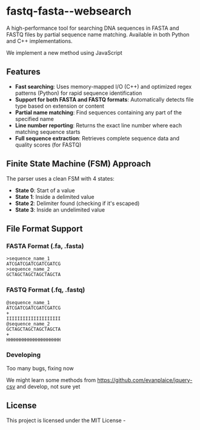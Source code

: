 # fastq-fasta--websearch


A high-performance tool for searching DNA sequences in FASTA and FASTQ files by partial sequence name matching. Available in both Python and C++ implementations.

We implement a new method using JavaScript

## Features

- **Fast searching**: Uses memory-mapped I/O (C++) and optimized regex patterns (Python) for rapid sequence identification
- **Support for both FASTA and FASTQ formats**: Automatically detects file type based on extension or content
- **Partial name matching**: Find sequences containing any part of the specified name
- **Line number reporting**: Returns the exact line number where each matching sequence starts
- **Full sequence extraction**: Retrieves complete sequence data and quality scores (for FASTQ)

## Finite State Machine (FSM) Approach
The parser uses a clean FSM with 4 states:

- **State 0**: Start of a value
- **State 1**: Inside a delimited value
- **State 2**: Delimiter found (checking if it's escaped)
- **State 3**: Inside an undelimited value

## File Format Support

### FASTA Format (.fa, .fasta)
```
>sequence_name_1
ATCGATCGATCGATCGATCG
>sequence_name_2
GCTAGCTAGCTAGCTAGCTA
```

### FASTQ Format (.fq, .fastq)
```
@sequence_name_1
ATCGATCGATCGATCGATCG
+
IIIIIIIIIIIIIIIIIIII
@sequence_name_2
GCTAGCTAGCTAGCTAGCTA
+
HHHHHHHHHHHHHHHHHHHH
```

### Developing

Too many bugs, fixing now

We might learn some methods from https://github.com/evanplaice/jquery-csv and develop, not sure yet

## License

This project is licensed under the MIT License -
